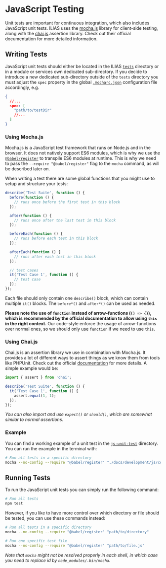 # JavaScript Testing

Unit tests are important for continuous integration, which also includes JavaScript unit tests. ILIAS uses the
[mocha.js](https://mochajs.org/) library for client-side testing, along with the [chai.js](https://www.chaijs.com/)
assertion library. Check out their official documentation for more detailed information.

## Writing Tests

JavaScript unit tests should either be located in the ILIAS [`tests`](./tests) directory or in a module or services own
dedicated sub-directory. If you decide to introduce a new dedicated sub-directory outside of the `tests` directory you
must adjust the `spec` property in the global [`.mocharc.json`](./.mocharc.json) configuration file accordingly, e.g.

```json
{
  //...
  spec: [
    "path/to/testDir"
    //...
  ]
}
```

### Using Mocha.js

Mocha.js is a JavaScript test framework that runs on Node.js and in the browser. It does not natively support ES6
modules, which is why we use the [`@babel/register`](https://babeljs.io/docs/babel-register) to transpile ES6 modules at
runtime. This is why we need to pass the `--require "@babel/register"` flag to the `mocha` command, as will be described
later on.

When writing a test there are some global functions that you might use to setup and structure your tests:

```javascript
describe('Test Suite', function () {
  before(function () {
    // runs once before the first test in this block
  });

  after(function () {
    // runs once after the last test in this block
  });

  beforeEach(function () {
    // runs before each test in this block
  });

  afterEach(function () {
    // runs after each test in this block
  });

  // test cases
  it('Test Case 1', function () {
    // test case
  });
});
```

Each file should only contain one `describe()` block, which can contain multiple `it()` blocks. The `before*()`
and `after*()` can be used as needed.

**Please note the use of `function` instead of arrow-functions (`() => {}`), which is recommended by the official
documentation to allow using `this` in the right context.** Our code-style enforce the usage of arrow-functions over
normal ones, so we should only use `function` if we need to use `this`.

### Using Chai.js

Chai.js is an assertion library we use in combination with Mocha.js. It provides a lot of different ways to assert
things as we know them from tools like PHPUnit. Check out the official [documentation](https://www.chaijs.com/api/) for
more details. A simple example would be:

```javascript
import { assert } from 'chai';

describe('Test Suite', function () {
  it('Test Case 1', function () {
    assert.equal(1, 1);
  });
});
```

_You can also import and use `expect()` or `should()`, which are somewhat similar to normal assertions._

### Example

You can find a working example of a unit test in the [`js-unit-test`](./code-examples/js-unit-test) directory. You can
run the example in the terminal with:

```bash
# Run all tests in a specific directory
mocha --no-config --require "@babel/register" "./docs/development/js/code-examples/js-unit-test-example/test"
```

## Running Tests

To run the JavaScript unit tests you can simply run the following command:

```bash
# Run all tests
npm test
```

However, if you like to have more control over which directory or file should be tested, you can use these commands
instead:

```bash
# Run all tests in a specific directory
mocha --no-config --require "@babel/register" "path/to/directory"
```

```bash
# Run one specific test file
mocha --no-config --require "@babel/register" "path/to/file.js"
```

_Note that `mocha` might not be resolved properly in each shell, in which case you need to replace id
by `node_modules/.bin/mocha`._